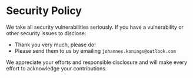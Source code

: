 # Security Policy

We take all security vulnerabilities seriously.
If you have a vulnerability or other security issues to disclose:

- Thank you very much, please do!
- Please send them to us by emailing `johannes.konings@outlook.com`

We appreciate your efforts and responsible disclosure and will make every effort to acknowledge your contributions.
